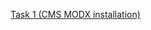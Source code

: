 [Task 1 (CMS MODX installation)](https://docs.google.com/presentation/d/11XEZfYK82428UIloA7izSgFstXHBY-37L8fbI_6ZGQg/edit#slide=id.p)<br/>
